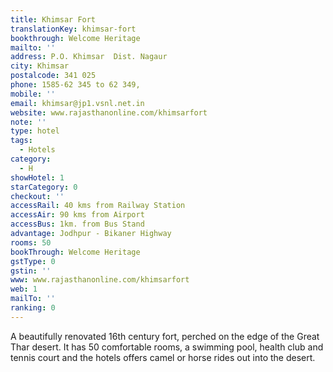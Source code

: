 ```yaml
---
title: Khimsar Fort
translationKey: khimsar-fort
bookthrough: Welcome Heritage
mailto: ''
address: P.O. Khimsar  Dist. Nagaur
city: Khimsar
postalcode: 341 025
phone: 1585-62 345 to 62 349,
mobile: ''
email: khimsar@jp1.vsnl.net.in
website: www.rajasthanonline.com/khimsarfort
note: ''
type: hotel
tags:
  - Hotels
category:
  - H
showHotel: 1
starCategory: 0
checkout: ''
accessRail: 40 kms from Railway Station
accessAir: 90 kms from Airport
accessBus: 1km. from Bus Stand
advantage: Jodhpur - Bikaner Highway
rooms: 50
bookThrough: Welcome Heritage
gstType: 0
gstin: ''
www: www.rajasthanonline.com/khimsarfort
web: 1
mailTo: ''
ranking: 0
---
```







A beautifully renovated 16th century fort, perched on the edge of the Great Thar desert. It has 50 comfortable rooms, a swimming pool, health club and tennis court and the hotels offers camel or horse rides out into the desert.